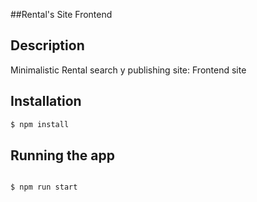 
##Rental's Site Frontend

## Description

Minimalistic Rental search y publishing site: Frontend site

## Installation

```bash
$ npm install
```

## Running the app

```bash

$ npm run start
